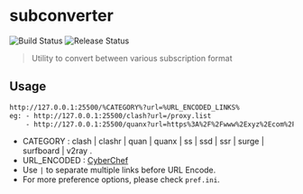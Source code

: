 # subconverter

![Build Status](https://travis-ci.com/tindy2013/subconverter.svg?branch=master)  ![Release Status](https://img.shields.io/github/v/release/tindy2013/subconverter.svg)

> Utility to convert between various subscription format  

## Usage

```txt
http://127.0.0.1:25500/%CATEGORY%?url=%URL_ENCODED_LINKS%
eg: - http://127.0.0.1:25500/clash?url=/proxy.list
    - http://127.0.0.1:25500/quanx?url=https%3A%2F%2Fwww%2Exyz%2Ecom%2F
```

* CATEGORY : clash | clashr | quan | quanx | ss | ssd | ssr | surge | surfboard | v2ray .
* URL_ENCODED :  [CyberChef](https://gchq.github.io/CyberChef/#recipe=URL_Encode(true) )
* Use `|` to separate multiple links before URL Encode.  
* For more preference options, please check `pref.ini`.
